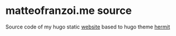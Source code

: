 # matteofranzoi.me source
Source code of my hugo static [website](https://matteofranzoi.me) based to hugo theme [hermit](https://github.com/Track3/hermit)